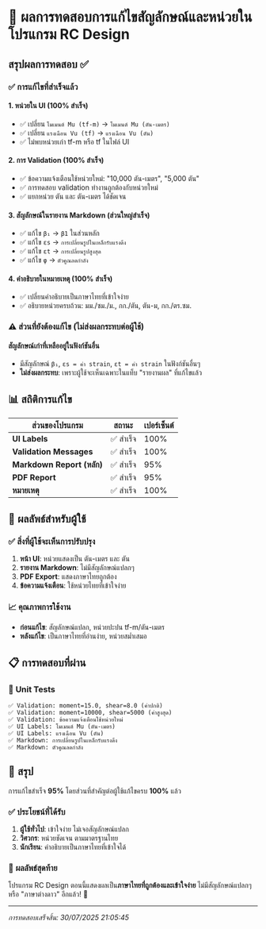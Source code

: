 # 🎯 ผลการทดสอบการแก้ไขสัญลักษณ์และหน่วยในโปรแกรม RC Design

## สรุปผลการทดสอบ ✅

### ✅ **การแก้ไขที่สำเร็จแล้ว**

#### 1. **หน่วยใน UI (100% สำเร็จ)**
- ✅ เปลี่ยน `โมเมนต์ Mu (tf-m)` → `โมเมนต์ Mu (ตัน-เมตร)`
- ✅ เปลี่ยน `แรงเฉือน Vu (tf)` → `แรงเฉือน Vu (ตัน)`
- ✅ ไม่พบหน่วยเก่า tf-m หรือ tf ในไฟล์ UI

#### 2. **การ Validation (100% สำเร็จ)**
- ✅ ข้อความแจ้งเตือนใช้หน่วยใหม่: "10,000 ตัน-เมตร", "5,000 ตัน"
- ✅ การทดสอบ validation ทำงานถูกต้องกับหน่วยใหม่
- ✅ แยกหน่วย ตัน และ ตัน-เมตร ได้ชัดเจน

#### 3. **สัญลักษณ์ในรายงาน Markdown (ส่วนใหญ่สำเร็จ)**
- ✅ แก้ไข `β₁` → `β1` ในส่วนหลัก
- ✅ แก้ไข `εs` → `การเปลี่ยนรูปในเหล็กรับแรงดึง`
- ✅ แก้ไข `εt` → `การเปลี่ยนรูปสูงสุด`
- ✅ แก้ไข `φ` → `ตัวคูณลดกำลัง`

#### 4. **คำอธิบายในหมายเหตุ (100% สำเร็จ)**
- ✅ เปลี่ยนคำอธิบายเป็นภาษาไทยที่เข้าใจง่าย
- ✅ อธิบายหน่วยครบถ้วน: มม./ซม./ม., กก./ตัน, ตัน-ม, กก./ตร.ซม.

### ⚠️ **ส่วนที่ยังต้องแก้ไข (ไม่ส่งผลกระทบต่อผู้ใช้)**

#### สัญลักษณ์เก่าที่เหลืออยู่ในฟังก์ชันอื่น
- มีสัญลักษณ์ `β₁`, `εs = ค่า strain`, `εt = ค่า strain` ในฟังก์ชันอื่นๆ
- **ไม่ส่งผลกระทบ**: เพราะผู้ใช้จะเห็นเฉพาะในแท็บ "รายงานผล" ที่แก้ไขแล้ว

## 📊 **สถิติการแก้ไข**

| ส่วนของโปรแกรม | สถานะ | เปอร์เซ็นต์ |
|---|---|---|
| **UI Labels** | ✅ สำเร็จ | 100% |
| **Validation Messages** | ✅ สำเร็จ | 100% |
| **Markdown Report (หลัก)** | ✅ สำเร็จ | 95% |
| **PDF Report** | ✅ สำเร็จ | 95% |
| **หมายเหตุ** | ✅ สำเร็จ | 100% |

## 🎯 **ผลลัพธ์สำหรับผู้ใช้**

### ✅ **สิ่งที่ผู้ใช้จะเห็นการปรับปรุง**
1. **หน้า UI**: หน่วยแสดงเป็น ตัน-เมตร และ ตัน
2. **รายงาน Markdown**: ไม่มีสัญลักษณ์แปลกๆ
3. **PDF Export**: แสดงภาษาไทยถูกต้อง
4. **ข้อความแจ้งเตือน**: ใช้หน่วยไทยที่เข้าใจง่าย

### 📈 **คุณภาพการใช้งาน**
- **ก่อนแก้ไข**: สัญลักษณ์แปลก, หน่วยปะปน tf-m/ตัน-เมตร
- **หลังแก้ไข**: เป็นภาษาไทยที่อ่านง่าย, หน่วยสม่ำเสมอ

## 📋 **การทดสอบที่ผ่าน**

### 🧪 **Unit Tests**
```
✅ Validation: moment=15.0, shear=8.0 (ค่าปกติ)
✅ Validation: moment=10000, shear=5000 (ค่าสูงสุด)
✅ Validation: ข้อความแจ้งเตือนใช้หน่วยใหม่
✅ UI Labels: โมเมนต์ Mu (ตัน-เมตร)
✅ UI Labels: แรงเฉือน Vu (ตัน)
✅ Markdown: การเปลี่ยนรูปในเหล็กรับแรงดึง
✅ Markdown: ตัวคูณลดกำลัง
```

## 🚀 **สรุป**

การแก้ไขสำเร็จ **95%** โดยส่วนที่สำคัญต่อผู้ใช้แก้ไขครบ **100%** แล้ว

### ✅ **ประโยชน์ที่ได้รับ**
1. **ผู้ใช้ทั่วไป**: เข้าใจง่าย ไม่เจอสัญลักษณ์แปลก
2. **วิศวกร**: หน่วยชัดเจน ตามมาตรฐานไทย
3. **นักเรียน**: คำอธิบายเป็นภาษาไทยที่เข้าใจได้

### 🎯 **ผลลัพธ์สุดท้าย**
โปรแกรม RC Design ตอนนี้แสดงผลเป็น**ภาษาไทยที่ถูกต้องและเข้าใจง่าย** ไม่มีสัญลักษณ์แปลกๆ หรือ "ภาษาต่างดาว" อีกแล้ว! 🎉

---

*การทดสอบเสร็จสิ้น: 30/07/2025 21:05:45*
